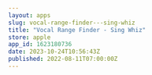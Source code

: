 ```yaml
---
layout: apps
slug: vocal-range-finder---sing-whiz
title: "Vocal Range Finder - Sing Whiz"
store: apple
app_id: 1623180736
date: 2023-10-24T10:56:43Z
published: 2022-08-11T07:00:00Z
---
```

